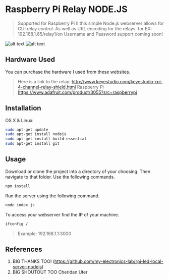 # Raspberry Pi Relay NODE.JS
> Supported for Raspberry Pi II this simple Node.js webserver allows for GUI relay control. As well as URL encoding for the relays.
> for EX: 192.168.1.65/relay1/on
> Username and Password support coming soon!

![alt text](https://github.com/masterbachman/relay-control-raspberrypi/blob/master/RelayControl.gif)
![alt text](https://github.com/masterbachman/relay-control-raspberrypi/blob/master/RelayInAction.gif)

## Hardware Used
You can purchase the hardware I used from these websites.

> Here is a link to the relay:  http://www.keyestudio.com/keyestudio-rpi-4-channel-relay-shield.html
> Raspberry Pi https://www.adafruit.com/product/3055?src=raspberrypi


## Installation

OS X & Linux:

```sh
sudo apt-get update
sudo apt-get install nodejs
sudo apt-get install build-essential
sudo apt-get install git
```



## Usage

Download or clone the project into a directory of your choosing. Then navigate to that folder.
Use the following commands.

```sh
npm install
```

Run the server using the following command.

```sh
node index.js
```

To access your webserver find the IP of your machine.
```sh
ifconfig /
```
>Example: 192.168.1.1:3000




## References

1. BIG THANKS TOO! (<https://github.com/my-electronics-lab/rpi-led-local-server-nodejs>)
2. BIG SHOUTOUT TOO Cheridan Uter
